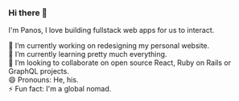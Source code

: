 ### Hi there 👋 
I'm Panos, I love building fullstack web apps for us to interact. 

🔭 I’m currently working on redesigning my personal website.<br>
🌱 I’m currently learning pretty much everything.<br>
👯 I’m looking to collaborate on open source React, Ruby on Rails or GraphQL projects.<br>
😄 Pronouns: He, his.<br>
⚡ Fun fact: I'm a global nomad.

